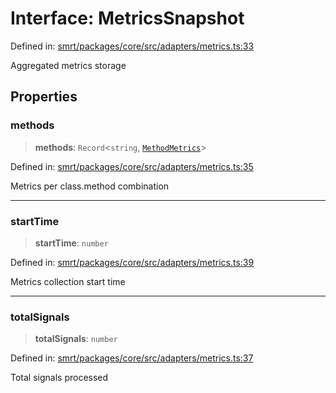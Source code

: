 # Interface: MetricsSnapshot

Defined in: [smrt/packages/core/src/adapters/metrics.ts:33](https://github.com/happyvertical/smrt/blob/71a16025d52b026725fd522a392015e67e1d6489/packages/core/src/adapters/metrics.ts#L33)

Aggregated metrics storage

## Properties

### methods

> **methods**: `Record`\<`string`, [`MethodMetrics`](MethodMetrics.md)\>

Defined in: [smrt/packages/core/src/adapters/metrics.ts:35](https://github.com/happyvertical/smrt/blob/71a16025d52b026725fd522a392015e67e1d6489/packages/core/src/adapters/metrics.ts#L35)

Metrics per class.method combination

***

### startTime

> **startTime**: `number`

Defined in: [smrt/packages/core/src/adapters/metrics.ts:39](https://github.com/happyvertical/smrt/blob/71a16025d52b026725fd522a392015e67e1d6489/packages/core/src/adapters/metrics.ts#L39)

Metrics collection start time

***

### totalSignals

> **totalSignals**: `number`

Defined in: [smrt/packages/core/src/adapters/metrics.ts:37](https://github.com/happyvertical/smrt/blob/71a16025d52b026725fd522a392015e67e1d6489/packages/core/src/adapters/metrics.ts#L37)

Total signals processed
